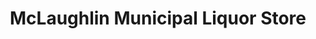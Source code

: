 ---
title: "McLaughlin Municipal Liquor Store"
url: /mclaughlin/mclaughlin-municipal-liquor-store/
shop: alcohol
---